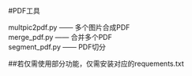 #PDF工具

multpic2pdf.py   ——  多个图片合成PDF  
merge_pdf.py     ——  合并多个PDF  
segment_pdf.py   ——  PDF切分  

##若仅需使用部分功能，仅需安装对应的requements.txt
